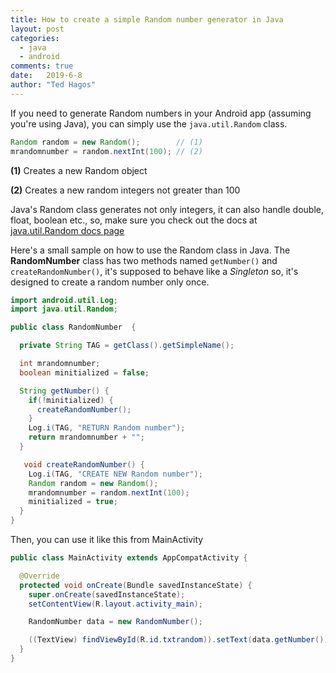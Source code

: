 ```yaml
---
title: How to create a simple Random number generator in Java 
layout: post
categories: 
  - java
  - android
comments: true
date:   2019-6-8  
author: "Ted Hagos"
---
```


If you need to generate Random numbers in your Android app (assuming you're using Java), you can simply use the `java.util.Random` class. 

````java
Random random = new Random();        // (1)
mrandomnumber = random.nextInt(100); // (2)
````


**(1)** Creates a new Random object

**(2)** Creates a new random integers not greater than 100

Java's Random class generates not only integers, it can also handle double, float, boolean etc., so,  make sure you check out the docs at  <a href='https://bit.ly/javautilrandom'>java.util.Random docs page</a> 

Here's a small sample on how to use the Random class in Java. The **RandomNumber** class has two methods named `getNumber()` and `createRandomNumber()`, it's supposed to behave like a _Singleton_ so, it's designed to create a random number only once. 

```java
import android.util.Log;
import java.util.Random;

public class RandomNumber  {

  private String TAG = getClass().getSimpleName();

  int mrandomnumber;
  boolean minitialized = false;

  String getNumber() {
    if(!minitialized) {
      createRandomNumber();
    }
    Log.i(TAG, "RETURN Random number");
    return mrandomnumber + "";
  }

   void createRandomNumber() {
    Log.i(TAG, "CREATE NEW Random number");
    Random random = new Random();
    mrandomnumber = random.nextInt(100);
    minitialized = true;
  }
}

```

Then, you can use it like this from MainActivity

```java
public class MainActivity extends AppCompatActivity {

  @Override
  protected void onCreate(Bundle savedInstanceState) {
    super.onCreate(savedInstanceState);
    setContentView(R.layout.activity_main);

    RandomNumber data = new RandomNumber();

    ((TextView) findViewById(R.id.txtrandom)).setText(data.getNumber());
  }
}
```

